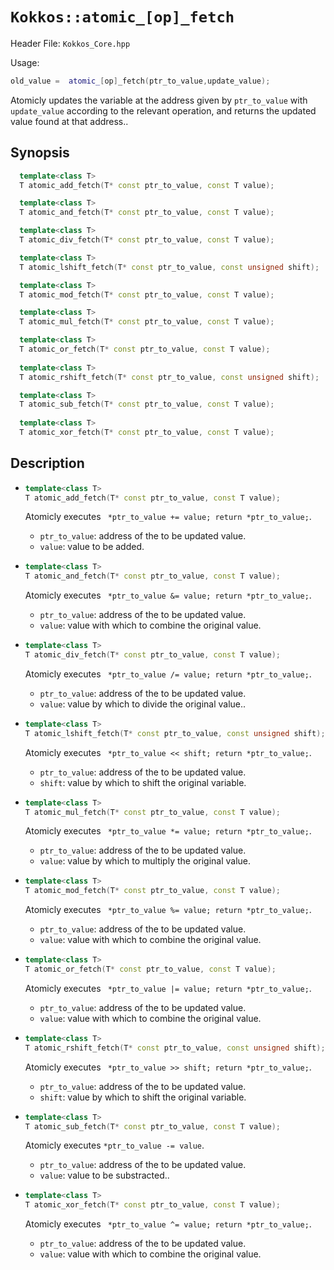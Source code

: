 # `Kokkos::atomic_[op]_fetch`

Header File: `Kokkos_Core.hpp`

Usage:
  ```c++
  old_value =  atomic_[op]_fetch(ptr_to_value,update_value);
  ```

Atomicly updates the variable at the address given by `ptr_to_value` with `update_value` according to the relevant operation, 
and returns the updated value found at that address..

## Synopsis

```c++
  template<class T>
  T atomic_add_fetch(T* const ptr_to_value, const T value);

  template<class T>
  T atomic_and_fetch(T* const ptr_to_value, const T value);

  template<class T>
  T atomic_div_fetch(T* const ptr_to_value, const T value);

  template<class T>
  T atomic_lshift_fetch(T* const ptr_to_value, const unsigned shift);

  template<class T>
  T atomic_mod_fetch(T* const ptr_to_value, const T value);

  template<class T>
  T atomic_mul_fetch(T* const ptr_to_value, const T value);

  template<class T>
  T atomic_or_fetch(T* const ptr_to_value, const T value);
  
  template<class T>
  T atomic_rshift_fetch(T* const ptr_to_value, const unsigned shift);

  template<class T>
  T atomic_sub_fetch(T* const ptr_to_value, const T value);
  
  template<class T>
  T atomic_xor_fetch(T* const ptr_to_value, const T value);
```

## Description

* ```c++
  template<class T>
  T atomic_add_fetch(T* const ptr_to_value, const T value);
  ```

  Atomicly executes ` *ptr_to_value += value; return *ptr_to_value;`. 
  * `ptr_to_value`: address of the to be updated value.
  * `value`: value to be added.

* ```c++
  template<class T>
  T atomic_and_fetch(T* const ptr_to_value, const T value);
  ```

  Atomicly executes ` *ptr_to_value &= value; return *ptr_to_value;`. 
  * `ptr_to_value`: address of the to be updated value.
  * `value`: value with which to combine the original value. 

* ```c++
  template<class T>
  T atomic_div_fetch(T* const ptr_to_value, const T value);
  ```

  Atomicly executes ` *ptr_to_value /= value; return *ptr_to_value;`. 
  * `ptr_to_value`: address of the to be updated value.
  * `value`: value by which to divide the original value.. 

* ```c++
  template<class T>
  T atomic_lshift_fetch(T* const ptr_to_value, const unsigned shift);
  ```

  Atomicly executes ` *ptr_to_value << shift; return *ptr_to_value;`. 
  * `ptr_to_value`: address of the to be updated value.
  * `shift`: value by which to shift the original variable.

* ```c++
  template<class T>
  T atomic_mul_fetch(T* const ptr_to_value, const T value);
  ```

  Atomicly executes ` *ptr_to_value *= value; return *ptr_to_value;`. 
  * `ptr_to_value`: address of the to be updated value.
  * `value`: value by which to multiply the original value. 

* ```c++
  template<class T>
  T atomic_mod_fetch(T* const ptr_to_value, const T value);
  ```

  Atomicly executes ` *ptr_to_value %= value; return *ptr_to_value;`. 
  * `ptr_to_value`: address of the to be updated value.
  * `value`: value with which to combine the original value. 

* ```c++
  template<class T>
  T atomic_or_fetch(T* const ptr_to_value, const T value);
  ```

  Atomicly executes ` *ptr_to_value |= value; return *ptr_to_value;`. 
  * `ptr_to_value`: address of the to be updated value.
  * `value`: value with which to combine the original value. 

* ```c++
  template<class T>
  T atomic_rshift_fetch(T* const ptr_to_value, const unsigned shift);
  ```

  Atomicly executes ` *ptr_to_value >> shift; return *ptr_to_value;`. 
  * `ptr_to_value`: address of the to be updated value.
  * `shift`: value by which to shift the original variable.

* ```c++
  template<class T>
  T atomic_sub_fetch(T* const ptr_to_value, const T value);
  ```

  Atomicly executes `*ptr_to_value -= value`. 
  * `ptr_to_value`: address of the to be updated value.
  * `value`: value to be substracted.. 

* ```c++
  template<class T>
  T atomic_xor_fetch(T* const ptr_to_value, const T value);
  ```

  Atomicly executes ` *ptr_to_value ^= value; return *ptr_to_value;`. 
  * `ptr_to_value`: address of the to be updated value.
  * `value`: value with which to combine the original value. 

